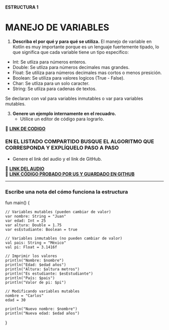 
#### ESTRUCTURA 1  
# MANEJO DE VARIABLES  

1. **Describa el por qué y para qué se utiliza.**
  El manejo de variable en Kotlin es muy importante porque es un lenguaje fuertemente tipado, lo que significa que cada variable tiene un tipo especifico:

- Int: Se utliza para números enteros.
- Double: Se utliza para números decimales mas grandes.
- Float: Se utiliza para números decimales mas cortos o menos presición.
- Boolean: Se utiliza para valores logicos (True -  False).
- Char: Se utliza para un solo caracter.
- String: Se utliza para cadenas de textos.

Se declaran con val para variables inmutables o var para variables mutables.

   
3. **Genere un ejemplo internamente en el recuadro.**  
   - Utilice un editor de código para lograrlo.  


🔗 **[LINK DE CODIGO](https://pl.kotl.in/SqckacgRi?readOnly=true)** 

### EN EL LISTADO COMPARTIDO BUSQUE EL ALGORITMO QUE CORRESPONDA Y EXPLÍQUELO PASO A PASO  
- Genere el link del audio y el link de GitHub.  

🔗 **[LINK DEL AUDIO](https://github.com/user-attachments/assets/f3d8352b-d68a-4672-b5d7-37689effce86)**  
🔗 **[LINK CÓDIGO PROBADO POR US Y GUARDADO EN GITHUB](https://github.com/maga1407/kotlin/blob/main/variables.png)**  

---

### Escribe una nota del cómo funciona la estructura  
fun main() {

    // Variables mutables (pueden cambiar de valor)
    var nombre: String = "Juan"
    var edad: Int = 25
    var altura: Double = 1.75
    var esEstudiante: Boolean = true

    // Variables inmutables (no pueden cambiar de valor)
    val pais: String = "México"
    val pi: Float = 3.1416f

    // Imprimir los valores
    println("Nombre: $nombre")
    println("Edad: $edad años")
    println("Altura: $altura metros")
    println("Es estudiante: $esEstudiante")
    println("País: $pais")
    println("Valor de pi: $pi")

    // Modificando variables mutables
    nombre = "Carlos"
    edad = 30

    println("Nuevo nombre: $nombre")
    println("Nueva edad: $edad años")

}
